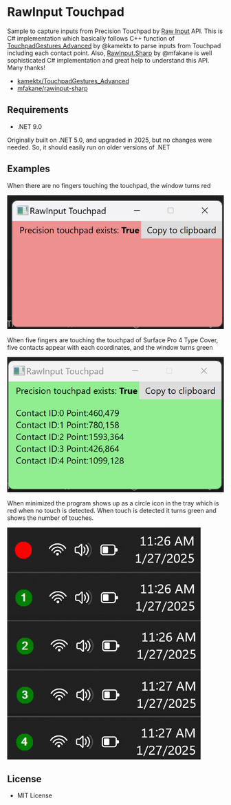 # RawInput Touchpad

Sample to capture inputs from Precision Touchpad by [Raw Input](https://docs.microsoft.com/en-us/windows/win32/inputdev/raw-input) API. This is C# implementation which basically follows C++ function of [TouchpadGestures Advanced][1] by @kamektx to parse inputs from Touchpad including each contact point. Also, [RawInput.Sharp][2] by @mfakane is well sophisticated C# implementation and great help to understand this API. Many thanks!

- [kamektx/TouchpadGestures_Advanced][1]
- [mfakane/rawinput-sharp][2]

## Requirements

- .NET 9.0

Originally built on .NET 5.0, and upgraded in 2025, but no changes were needed. So, it should easily run on older versions of .NET

## Examples

When there are no fingers touching the touchpad, the window turns red

![Screenshot](Images/screenshot-red.png)

When five fingers are touching the touchpad of Surface Pro 4 Type Cover, five contacts appear with each coordinates, and the window turns green

![Screenshot](Images/screenshot-green.png)

When minimized the program shows up as a circle icon in the tray which is red when no touch is detected. When touch is detected it turns green and shows the number of touches.

![Screenshot](Images/screenshot-tray.png)

## License

- MIT License

[1]: https://github.com/kamektx/TouchpadGestures_Advanced
[2]: https://github.com/mfakane/rawinput-sharp